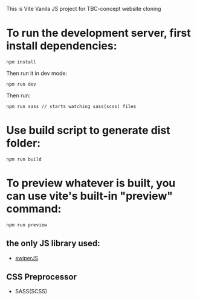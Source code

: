 This is Vite Vanila JS project for TBC-concept website cloning

# To run the development server, first install dependencies:

```
npm install
```

Then run it in dev mode:

```
npm run dev
```

Then run:

```
npm run sass // starts watching sass(scss) files
```

# Use build script to generate dist folder:

```
npm run build
```

# To preview whatever is built, you can use vite's built-in "preview" command:

```
npm run preview
```

## the only JS library used:

- [swiperJS](https://swiperjs.com/)

## CSS Preprocessor

- SASS(SCSS)
